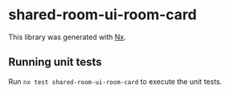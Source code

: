 # shared-room-ui-room-card

This library was generated with [Nx](https://nx.dev).

## Running unit tests

Run `nx test shared-room-ui-room-card` to execute the unit tests.
